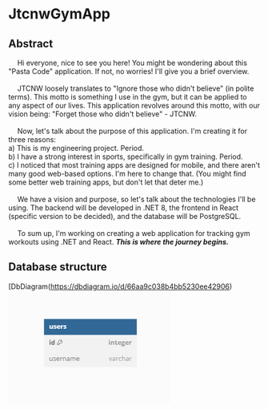 # JtcnwGymApp

## Abstract
&emsp; Hi everyone, nice to see you here! You might be wondering about this "Pasta Code" application. If not, no worries! I'll give you a brief overview.
<br/><br/>
&emsp; JTCNW loosely translates to "Ignore those who didn't believe" (in polite terms). This motto is something I use in the gym, but it can be applied to any aspect of our lives. This application revolves around this motto, with our vision being: "Forget those who didn't believe" - JTCNW.
<br/><br/>
&emsp;
Now, let's talk about the purpose of this application. I'm creating it for three reasons:
<br/>a) This is my engineering project. Period.
<br/>b) I have a strong interest in sports, specifically in gym training. Period.
<br/>c) I noticed that most training apps are designed for mobile, and there aren't many good web-based options. I'm here to change that. (You might find some better web training apps, but don't let that deter me.)
<br/><br/>
&emsp;
We have a vision and purpose, so let's talk about the technologies I'll be using. The backend will be developed in .NET 8, the frontend in React (specific version to be decided), and the database will be PostgreSQL.
<br/><br/>
&emsp;
To sum up, I'm working on creating a web application for tracking gym workouts using .NET and React. ***This is where the journey begins.***

## Database structure
[DbDiagram(https://dbdiagram.io/d/66aa9c038b4bb5230ee42906)
![Database structure image](assets/dbStr.png)




